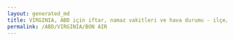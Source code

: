 ```yaml
---
layout: generated_md
title: VIRGINIA, ABD için iftar, namaz vakitleri ve hava durumu - ilçe/eyalet seç
permalink: /ABD/VIRGINIA/BON AIR
---
```


<script type="text/javascript">
  var country = ABD;
  var city = VIRGINIA;
  var state = BON AIR;
  var lat = 72;
  var lon = 21;
</script>
